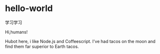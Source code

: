 # hello-world
学习学习

Hi,humans!

Hubot here, i like Node.js and Coffeescript. 
I've had tacos on the moon and find them far superior to Earth tacos.
